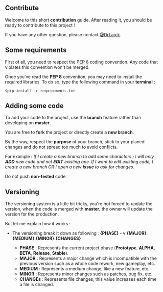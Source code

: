 ## Contribute
Welcome to this short **contribution** guide. After reading it, you should be ready to contribute to this project !

If you have any other question, please contact [@DrLarck](https://github.com/DrLarck).

## Some requirements
First of all, you need to respect the [PEP 8](https://www.python.org/dev/peps/pep-0008/#introduction) coding convention.
Any code that violates this convention won't be merged.

Once you've read the **PEP 8** convention, you may need to install the required libraries. To do so, type the following command in your **terminal** :
```
$pip install -r requirements.txt
```

## Adding some code
To add your code to the project, use the **branch** feature rather than developing on **master**.

You are free to **fork** the project or directly create a **new branch**.

By the way, respect the **purpose** of your branch, stick to your planed changes and do not spread too much to avoid conflicts.

For example : *If I create a new branch to add some characters ; I will only **ADD** new code and not **EDIT** existing one. If I want to edit existing code, I create a new branch OR I open a new **issue** to ask for changes.*

Do not push **non-tested** code.

## Versioning
The versioning system is a little bit tricky, you're not forced to update the version, when the code is merged with **master**, the owner will update the version for the production.

But let me explain how it works : 
- The versioning break it down as following : **{PHASE}** - v **{MAJOR}**.**{MEDIUM}**.**{MINOR}**.**{CHANGES}**

    - **PHASE** : Represents the current project phase (**Prototype**, **ALPHA**, **BETA**, **Release**, **Stable**).
    - **MAJOR** : Represents a major change which is incompatible with the previous version such as a whole code rework, new gameplay, etc.
    - **MEDIUM** : Represents a medium change, like a new feature, etc.
    - **MINOR** : Represents minor changes such as patches, bug fix, etc.
    - **CHANGEs** : Represents file changes, this value increases each time a file is changed. 
